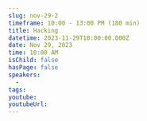 ```yaml
---
slug: nov-29-2
timeframe: 10:00 - 13:00 PM (180 min)
title: Hacking
datetime: 2023-11-29T10:00:00.000Z
date: Nov 29, 2023
time: 10:00 AM
isChild: false
hasPage: false
speakers:
  -
tags:
youtube:
youtubeUrl:
---
```

